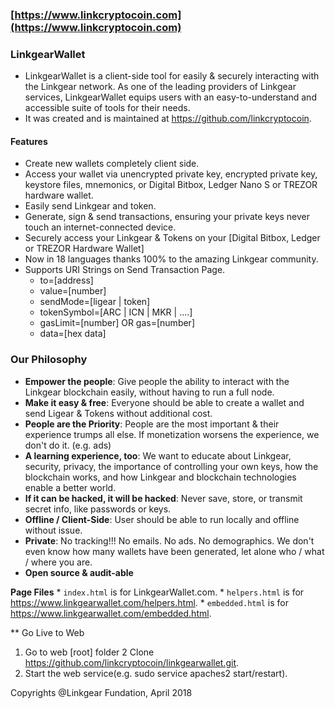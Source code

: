 ### [https://www.linkcryptocoin.com](https://www.linkcryptocoin.com)

### 

### LinkgearWallet

- LinkgearWallet is a client-side tool for easily & securely interacting with the Linkgear network. As one of the leading providers of Linkgear services, LinkgearWallet equips users with an easy-to-understand and accessible suite of tools for their needs.
- It was created and is maintained at https://github.com/linkcryptocoin.

#### Features

- Create new wallets completely client side.
- Access your wallet via unencrypted private key, encrypted private key, keystore files, mnemonics, or Digital Bitbox, Ledger Nano S or TREZOR hardware wallet.
- Easily send Linkgear and token. 
- Generate, sign & send transactions, ensuring your private keys never touch an internet-connected device.
- Securely access your Linkgear & Tokens on your [Digital Bitbox, Ledger or TREZOR Hardware Wallet]
- Now in 18 languages thanks 100% to the amazing Linkgear community.
- Supports URI Strings on Send Transaction Page.
    - to=[address]
    - value=[number]
    - sendMode=[ligear | token]
    - tokenSymbol=[ARC | ICN | MKR | ....]
    - gasLimit=[number] OR gas=[number]
    - data=[hex data]

### Our Philosophy

 - **Empower the people**: Give people the ability to interact with the Linkgear blockchain easily, without having to run a full node.
 - **Make it easy & free**: Everyone should be able to create a wallet and send Ligear & Tokens without additional cost.
 - **People are the Priority**: People are the most important & their experience trumps all else. If monetization worsens the experience, we don't do it. (e.g. ads)
 - **A learning experience, too**: We want to educate about Linkgear, security, privacy, the importance of controlling your own keys, how the blockchain works, and how Linkgear and blockchain technologies enable a better world.
 - **If it can be hacked, it will be hacked**: Never save, store, or transmit secret info, like passwords or keys.
 - **Offline / Client-Side**: User should be able to run locally and offline without issue.
 - **Private**: No tracking!!! No emails. No ads. No demographics. We don't even know how many wallets have been generated, let alone who / what / where you are.
 - **Open source & audit-able**

**Page Files**
    * `index.html` is for LinkgearWallet.com.
    * `helpers.html` is for https://www.linkgearwallet.com/helpers.html.
    * `embedded.html` is for https://www.linkgearwallet.com/embedded.html.

** Go Live to Web
1. Go to web [root] folder 
2  Clone https://github.com/linkcryptocoin/linkgearwallet.git.
2. Start the web service(e.g. sudo service apaches2 start/restart).


Copyrights @Linkgear Fundation, April 2018 